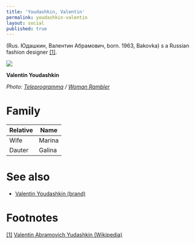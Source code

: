```yaml
---
title: 'Youdashkin, Valentin'
permalink: youdashkin-valentin
layout: social
published: true
---
```


(Rus. Юдашкин, Валентин Абрамович, born. 1963, Bakovka) s a Russian fashion designer <span id="a1">[\[1\]](#f1)</span>.

![](https://s3.cdn.teleprogramma.pro/wp-content/uploads/2018/01/42b6a10b184feed434f4210aabe1cff5.jpg)

**Valentin Youdashkin**

*Photo: [Teleprogramma](teleprogramma) / [Woman Rambler](https://woman.rambler.ru/fashion/38843880-yudashkin-valentin-abramovich/)*

# Family 
|Relative|Name|
|-|-|
|Wife|Marina|
|Dauter|Galina|


# See also

- [Valentin Youdashkin (brand)](valentin-youdashkin-brand)

# Footnotes

[[1]](#a1) <span id="f1"></span> [Valentin Abramovich Yudashkin (Wikipedia)](https://en.wikipedia.org/wiki/Valentin_Yudashkin)
